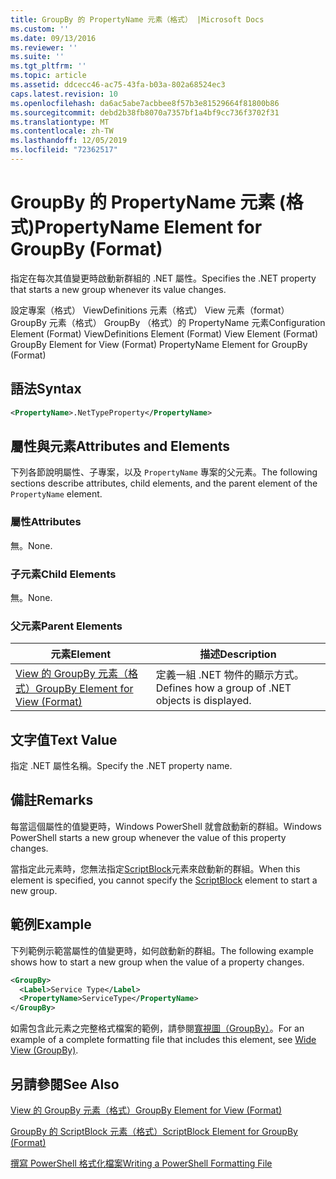 ```yaml
---
title: GroupBy 的 PropertyName 元素（格式） |Microsoft Docs
ms.custom: ''
ms.date: 09/13/2016
ms.reviewer: ''
ms.suite: ''
ms.tgt_pltfrm: ''
ms.topic: article
ms.assetid: ddcecc46-ac75-43fa-b03a-802a68524ec3
caps.latest.revision: 10
ms.openlocfilehash: da6ac5abe7acbbee8f57b3e81529664f81800b86
ms.sourcegitcommit: debd2b38fb8070a7357bf1a4bf9cc736f3702f31
ms.translationtype: MT
ms.contentlocale: zh-TW
ms.lasthandoff: 12/05/2019
ms.locfileid: "72362517"
---
```

# <a name="propertyname-element-for-groupby-format"></a><span data-ttu-id="9b301-102">GroupBy 的 PropertyName 元素 (格式)</span><span class="sxs-lookup"><span data-stu-id="9b301-102">PropertyName Element for GroupBy (Format)</span></span>

<span data-ttu-id="9b301-103">指定在每次其值變更時啟動新群組的 .NET 屬性。</span><span class="sxs-lookup"><span data-stu-id="9b301-103">Specifies the .NET property that starts a new group whenever its value changes.</span></span>

<span data-ttu-id="9b301-104">設定專案（格式） ViewDefinitions 元素（格式） View 元素（format） GroupBy 元素（格式） GroupBy （格式）的 PropertyName 元素</span><span class="sxs-lookup"><span data-stu-id="9b301-104">Configuration Element (Format) ViewDefinitions Element (Format) View Element (Format) GroupBy Element for View (Format) PropertyName Element for GroupBy (Format)</span></span>

## <a name="syntax"></a><span data-ttu-id="9b301-105">語法</span><span class="sxs-lookup"><span data-stu-id="9b301-105">Syntax</span></span>

```xml
<PropertyName>.NetTypeProperty</PropertyName>
```

## <a name="attributes-and-elements"></a><span data-ttu-id="9b301-106">屬性與元素</span><span class="sxs-lookup"><span data-stu-id="9b301-106">Attributes and Elements</span></span>

<span data-ttu-id="9b301-107">下列各節說明屬性、子專案，以及 `PropertyName` 專案的父元素。</span><span class="sxs-lookup"><span data-stu-id="9b301-107">The following sections describe attributes, child elements, and the parent element of the `PropertyName` element.</span></span>

### <a name="attributes"></a><span data-ttu-id="9b301-108">屬性</span><span class="sxs-lookup"><span data-stu-id="9b301-108">Attributes</span></span>

<span data-ttu-id="9b301-109">無。</span><span class="sxs-lookup"><span data-stu-id="9b301-109">None.</span></span>

### <a name="child-elements"></a><span data-ttu-id="9b301-110">子元素</span><span class="sxs-lookup"><span data-stu-id="9b301-110">Child Elements</span></span>

<span data-ttu-id="9b301-111">無。</span><span class="sxs-lookup"><span data-stu-id="9b301-111">None.</span></span>

### <a name="parent-elements"></a><span data-ttu-id="9b301-112">父元素</span><span class="sxs-lookup"><span data-stu-id="9b301-112">Parent Elements</span></span>

|<span data-ttu-id="9b301-113">元素</span><span class="sxs-lookup"><span data-stu-id="9b301-113">Element</span></span>|<span data-ttu-id="9b301-114">描述</span><span class="sxs-lookup"><span data-stu-id="9b301-114">Description</span></span>|
|-------------|-----------------|
|[<span data-ttu-id="9b301-115">View 的 GroupBy 元素（格式）</span><span class="sxs-lookup"><span data-stu-id="9b301-115">GroupBy Element for View (Format)</span></span>](./groupby-element-for-view-format.md)|<span data-ttu-id="9b301-116">定義一組 .NET 物件的顯示方式。</span><span class="sxs-lookup"><span data-stu-id="9b301-116">Defines how a group of .NET objects is displayed.</span></span>|

## <a name="text-value"></a><span data-ttu-id="9b301-117">文字值</span><span class="sxs-lookup"><span data-stu-id="9b301-117">Text Value</span></span>

<span data-ttu-id="9b301-118">指定 .NET 屬性名稱。</span><span class="sxs-lookup"><span data-stu-id="9b301-118">Specify the .NET property name.</span></span>

## <a name="remarks"></a><span data-ttu-id="9b301-119">備註</span><span class="sxs-lookup"><span data-stu-id="9b301-119">Remarks</span></span>

<span data-ttu-id="9b301-120">每當這個屬性的值變更時，Windows PowerShell 就會啟動新的群組。</span><span class="sxs-lookup"><span data-stu-id="9b301-120">Windows PowerShell starts a new group whenever the value of this property changes.</span></span>

<span data-ttu-id="9b301-121">當指定此元素時，您無法指定[ScriptBlock](./scriptblock-element-for-groupby-format.md)元素來啟動新的群組。</span><span class="sxs-lookup"><span data-stu-id="9b301-121">When this element is specified, you cannot specify the [ScriptBlock](./scriptblock-element-for-groupby-format.md) element to start a new group.</span></span>

## <a name="example"></a><span data-ttu-id="9b301-122">範例</span><span class="sxs-lookup"><span data-stu-id="9b301-122">Example</span></span>

<span data-ttu-id="9b301-123">下列範例示範當屬性的值變更時，如何啟動新的群組。</span><span class="sxs-lookup"><span data-stu-id="9b301-123">The following example shows how to start a new group when the value of a property changes.</span></span>

```xml
<GroupBy>
  <Label>Service Type</Label>
  <PropertyName>ServiceType</PropertyName>
</GroupBy>

```

<span data-ttu-id="9b301-124">如需包含此元素之完整格式檔案的範例，請參閱[寬視圖（GroupBy）](./wide-view-groupby.md)。</span><span class="sxs-lookup"><span data-stu-id="9b301-124">For an example of a complete formatting file that includes this element, see [Wide View (GroupBy)](./wide-view-groupby.md).</span></span>

## <a name="see-also"></a><span data-ttu-id="9b301-125">另請參閱</span><span class="sxs-lookup"><span data-stu-id="9b301-125">See Also</span></span>

[<span data-ttu-id="9b301-126">View 的 GroupBy 元素（格式）</span><span class="sxs-lookup"><span data-stu-id="9b301-126">GroupBy Element for View (Format)</span></span>](./groupby-element-for-view-format.md)

[<span data-ttu-id="9b301-127">GroupBy 的 ScriptBlock 元素（格式）</span><span class="sxs-lookup"><span data-stu-id="9b301-127">ScriptBlock Element for GroupBy (Format)</span></span>](./scriptblock-element-for-groupby-format.md)

[<span data-ttu-id="9b301-128">撰寫 PowerShell 格式化檔案</span><span class="sxs-lookup"><span data-stu-id="9b301-128">Writing a PowerShell Formatting File</span></span>](./writing-a-powershell-formatting-file.md)
